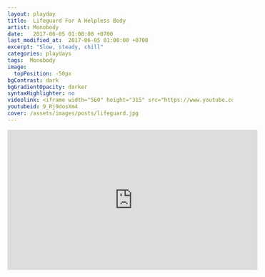 ```yaml
---
layout: playday
title:  Lifeguard For A Helpless Body
artist: Monobody
date:   2017-06-05 01:00:00 +0700
last_modified_at:  2017-06-05 01:00:00 +0700
excerpt: "Slow, steady, chill"
categories: playdays
tags:  Monobody
image:
  topPosition: -50px
bgContrast: dark
bgGradientOpacity: darker
syntaxHighlighter: no
videolink: <iframe width="560" height="315" src="https://www.youtube.com/embed/9_Rj9dosXm4" frameborder="0" allowfullscreen></iframe>
youtubeid: 9_Rj9dosXm4
cover: /assets/images/posts/lifeguard.jpg
---
```


<iframe width="560" height="315" src="https://www.youtube.com/embed/9_Rj9dosXm4" frameborder="0" allowfullscreen></iframe>